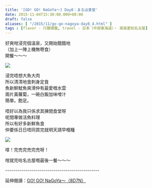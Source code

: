 ```yaml
---
title: '[GO! GO! NaGoYa～] Day8：まるは食堂'
date: 2015-11-04T15:30:00.000+08:00
draft: false
aliases: [ "/2015/11/go-go-nagoya-day8_4.html" ]
tags : [flavor - 行膳積腹, travel - 日本（中部東海道）・ 尾張愛知名古屋]
---
```


好爽咁浸完個溫泉，又開始餓餓地  
（加上一陣上機無嘢食）  
開餐～～～  

![](/images/nagoya8h.jpg)

浸完唔想大魚大肉  
所以清清地食刺身定食  
魚新鮮魷魚爽滑仲有最愛嘅水雲  
兩片黃蘿蔔，一碗白飯加味噌汁  
簡單。飽足。  
  
唔好以為我只係求其揀間食堂呀  
呢間專做活魚料理  
所以有好多新鮮魚食  
仲要係日日唔同買完就明天請早嗰種  

![](/images/nagoya8h1.jpg)

嗱！完売完売完売呀！  
  
咁就完咗名古屋嘅最後一餐～～～  
  
\-----------------------------------------------  
  
延伸閱讀：[GO! GO! NaGoYa～（8D7N）](https://hidie.net/nagoya8d7n/)
